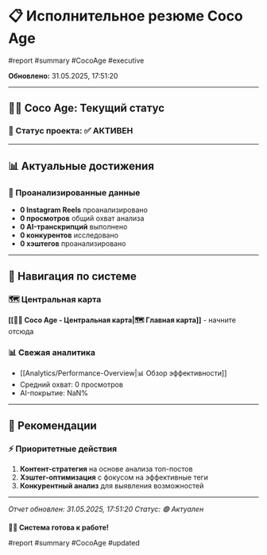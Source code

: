 # 📋 Исполнительное резюме Coco Age

#report #summary #CocoAge #executive

**Обновлено:** 31.05.2025, 17:51:20

---

## 🥥✨ Coco Age: Текущий статус

### 🎯 Статус проекта: ✅ АКТИВЕН

---

## 📊 Актуальные достижения

### 💎 Проанализированные данные
- **0 Instagram Reels** проанализировано
- **0 просмотров** общий охват анализа
- **0 AI-транскрипций** выполнено
- **0 конкурентов** исследовано
- **0 хэштегов** проанализировано

---

## 🔗 Навигация по системе

### 🗺️ Центральная карта
**[[🥥✨ Coco Age - Центральная карта|🗺️ Главная карта]]** - начните отсюда

### 📊 Свежая аналитика
- [[Analytics/Performance-Overview|📊 Обзор эффективности]]
- Средний охват: 0 просмотров
- AI-покрытие: NaN%

---

## 🚀 Рекомендации

### ⚡ Приоритетные действия
1. **Контент-стратегия** на основе анализа топ-постов
2. **Хэштег-оптимизация** с фокусом на эффективные теги
3. **Конкурентный анализ** для выявления возможностей

---

*Отчет обновлен: 31.05.2025, 17:51:20*
*Статус: 🟢 Актуален*

**🥥✨ Система готова к работе!**

#report #summary #CocoAge #updated